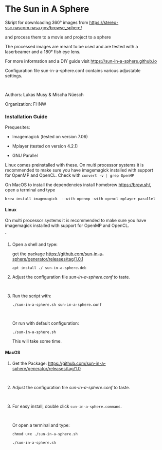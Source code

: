 

# **The Sun in A Sphere**



Skript for downloading 360° images from https://stereo-ssc.nascom.nasa.gov/browse_sphere/

and process them to a movie and project to a sphere

The processed images are meant to be used and are tested with a laserbeamer and  a 180° fish eye lens.

For more information and a DIY guide visit  https://sun-in-a-sphere.github.io

Configuration file sun-in-a-sphere.conf contains various adjustable settings.

​    

Authors: Lukas Musy & Mischa Nüesch

Organization: FHNW



### Installation Guide



Prequesites:

- Imagemagick (tested on version 7.06)

- Mplayer (tested on version 4.2.1)

- GNU Parallel

Linux comes preinstalled with these. On multi processor systems it is recommended to make sure you have imagemagick installed with support for OpenMP and OpenCL. Check with `convert -v | grep OpenMP`

On MacOS to install the dependencies install homebrew https://brew.sh/, open a terminal and type

`brew install imagemagick  --with-openmp –with-opencl mplayer parallel`



#### Linux

On multi processor systems it is recommended to make sure you have imagemagick installed with support for OpenMP and OpenCL.

`

1. Open a shell and type:

   get the package https://github.com/sun-in-a-sphere/generator/releases/tag/1.0.1

   ``apt install ./ sun-in-a-sphere.deb``



2. Adjust the configuration file *sun-in-a-sphere.conf*  to taste. 

   ​

3. Run the script with:

    `./sun-in-a-sphere.sh sun-in-a-sphere.conf`

   ​

   Or run with default configuration:

    `./sun-in-a-sphere.sh`

   This will take some time.



#### MacOS

1. Get the Package:  https://github.com/sun-in-a-sphere/generator/releases/tag/1.0 

   ​

2. Adjust the configuration file *sun-in-a-sphere.conf*  to taste. 

   ​

3. For easy install, double click  `sun-in-a-sphere.command`.

   ​

   Or open a terminal and type:

   `chmod u+x ./sun-in-a-sphere.sh`

   `./sun-in-a-sphere.sh`
